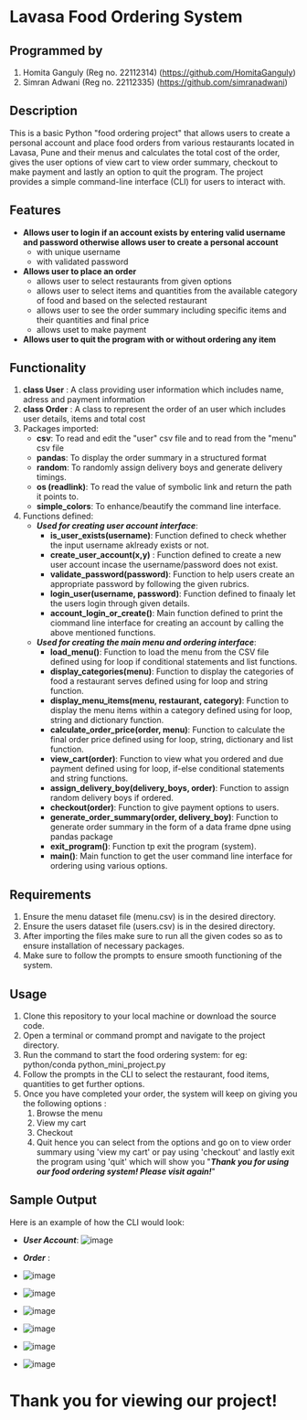 # Lavasa Food Ordering System

## Programmed by
1. Homita Ganguly (Reg no. 22112314) (https://github.com/HomitaGanguly)
2. Simran Adwani (Reg no. 22112335) (https://github.com/simranadwani)

## Description
This is a basic Python "food ordering project" that allows users to create a personal account and place food orders from various restaurants located in Lavasa, Pune and their menus and calculates the total cost of the order, gives the user options of view cart to view order summary, checkout to make payment and lastly an option to quit the program. The project provides a simple command-line interface (CLI) for users to interact with.

## Features
* **Allows user to login if an account exists by entering valid username and password otherwise allows user to create a personal account**
   * with unique username
   * with validated password
* **Allows user to place an order**
   * allows user to select restaurants from given options
   * allows user to select items and quantities from the available category of food and  based on the selected restaurant
   * allows user to see the order summary including specific items and their quantities and final price
   * allows uset to make payment
* **Allows user to quit the program with or without ordering any item**

## Functionality
1. **class User** : A class providing user information which includes name, adress and payment information
2. **class Order** : A class to represent the order of an user which includes user details, items and total cost
3. Packages imported: 
   * **csv**: To read and edit the "user" csv file and to read from the "menu" csv file
   * **pandas**: To display the order summary in a structured format
   * **random**: To randomly assign delivery boys and generate delivery timings.
   * **os (readlink)**: To read the value of symbolic link and return the path it points to.
   * **simple_colors**: To enhance/beautify the command line interface.
4. Functions defined: 
   * ***Used for creating user account interface***:
      * **is_user_exists(username)**: Function defined to check whether the input username aklready exists or not. 
      * **create_user_account(x,y)** : Function defined to create a new user account incase the username/password does not exist.
      * **validate_password(password)**: Function to help users create an appropriate password by following the given rubrics.
      * **login_user(username, password)**: Function defined to finaaly let the users login through given details.
      * **account_login_or_create()**: Main function defined to print the ciommand line interface for creating an account by calling the above mentioned functions. 
   * ***Used for creating the main menu and ordering interface***:
      * **load_menu()**: Function to load the menu from the CSV file defined using for loop if conditional statements and list functions.
      * **display_categories(menu)**: Function to display the categories of food a restaurant serves defined using for loop and string function. 
      * **display_menu_items(menu, restaurant, category)**: Function to display the menu items within a category defined using for loop, string and dictionary function.  
      * **calculate_order_price(order, menu)**: Function to calculate the final order price defined using for loop, string, dictionary and list function. 
      * **view_cart(order)**: Function to view what you ordered and due payment defined using for loop, if-else conditional statements and string functions.
      * **assign_delivery_boy(delivery_boys, order)**: Function to assign random delivery boys if ordered. 
      * **checkout(order)**: Function to give payment options to users.
      * **generate_order_summary(order, delivery_boy)**: Function to generate order summary in the form of a data frame dpne using pandas package
      * **exit_program()**: Function tp exit the program (system).
      * **main()**: Main function to get the user command line interface for ordering using various options.
        
## Requirements 
1. Ensure the menu dataset file (menu.csv) is in the desired directory.
2. Ensure the users dataset file (users.csv) is in the desired directory. 
3. After importing the files make sure to run all the given codes so as to ensure installation of necessary packages.
4. Make sure to follow the prompts to ensure smooth functioning of the system.

## Usage
1. Clone this repository to your local machine or download the source code.
2. Open a terminal or command prompt and navigate to the project directory.
3. Run the command to start the food ordering system: for eg: python/conda python_mini_project.py 
4. Follow the prompts in the CLI to select the restaurant, food items, quantities to get further options.
5. Once you have completed your order, the system will keep on giving you the following options : 
   1. Browse the menu
   2. View my cart
   3. Checkout
   4. Quit
hence you can select from the options and go on to view order summary using 'view my cart' or pay using 'checkout' and lastly exit the program using 'quit' which will show you "____________________*Thank you for using our food ordering system! Please visit again!*____________________"  

## Sample Output
Here is an example of how the CLI would look:
* ***User Account***: ![image](https://github.com/HomitaGanguly/Python-CIA-1/assets/118895179/100497e2-a61d-4488-88a4-fc2f44f372a3)

* ***Order*** :
* ![image](https://github.com/HomitaGanguly/Python-CIA-1/assets/118895179/4752cabd-dffb-4190-b2bf-6cbdb9d1fb28)
* ![image](https://github.com/HomitaGanguly/Python-CIA-1/assets/118895179/9d9789db-6653-4371-93b0-a1d441c7633f)
* ![image](https://github.com/HomitaGanguly/Python-CIA-1/assets/118895179/d8946258-2394-4178-b136-3c6f80b5bef4)
* ![image](https://github.com/HomitaGanguly/Python-CIA-1/assets/118895179/3d1f9d75-26ad-4b7f-a478-ed0010209d6d)
* ![image](https://github.com/HomitaGanguly/Python-CIA-1/assets/118895179/54c64e16-26de-4f68-95be-cfbed2b54da1)
* ![image](https://github.com/HomitaGanguly/Python-CIA-1/assets/118895179/83e4088d-f9c4-4ae8-9882-da38ec210287)


# Thank you for viewing our project!
  
  



